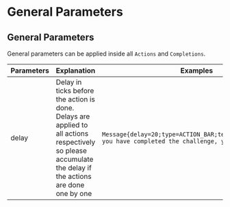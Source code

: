 # General Parameters

## General Parameters

General parameters can be applied inside all `Actions` and `Completions`.

<table data-full-width="false"><thead><tr><th>Parameters</th><th>Explanation</th><th>Examples</th><th>Required</th></tr></thead><tbody><tr><td>delay</td><td>Delay in ticks before the action is done. Delays are applied to all actions respectively so please accumulate the delay if the actions are done one by one</td><td><code>Message{delay=20;type=ACTION_BAR;text='&#x26;d&#x26;lIMPRESSIVE, you have completed the challenge, you may now leave.'}</code></td><td></td></tr></tbody></table>

